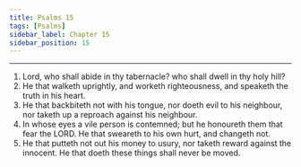 ```yaml
---
title: Psalms 15
tags: [Psalms]
sidebar_label: Chapter 15
sidebar_position: 15
---
```


---
1. Lord, who shall abide in thy tabernacle? who shall dwell in thy holy hill?
2. He that walketh uprightly, and worketh righteousness, and speaketh the truth in his heart.
3. He that backbiteth not with his tongue, nor doeth evil to his neighbour, nor taketh up a reproach against his neighbour.
4. In whose eyes a vile person is contemned; but he honoureth them that fear the LORD. He that sweareth to his own hurt, and changeth not.
5. He that putteth not out his money to usury, nor taketh reward against the innocent. He that doeth these things shall never be moved.